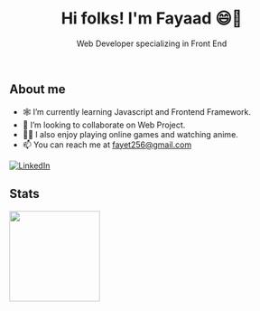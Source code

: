 <div>
  <h1 align="center">Hi folks! I'm Fayaad 😄👋</h1>
  <p align="center">Web Developer specializing in Front End</p>
</div>

<br />

## About me

- 🕸 I’m currently learning Javascript and Frontend Framework.
- 👯 I’m looking to collaborate on Web Project.
- 🏴‍☠️ I also enjoy playing online games and watching anime.
- 📫 You can reach me at fayet256@gmail.com

[![LinkedIn](https://img.shields.io/badge/LinkedIn-0077B5?logo=linkedin&logoColor=white)](https://www.linkedin.com/in/fayaadbsa)
<!--- ![](https://komarev.com/ghpvc/?username=fayaadbsa&color=blue) -->

## Stats

<div>
<!--   <a href="https://github.com/fayaadbsa/github-readme-stats"><img height="160" src="https://github-readme-stats.vercel.app/api?username=fayaadbsa&show_icons=true&include_all_commits=true&theme=react&hide_rank=true&hide=contribs,issues" alt="Fayaad's github stats" /></a> -->
  <a href="https://github.com/fayaadbsa/github-readme-stats"><img height="160" src="https://github-readme-stats.vercel.app/api/top-langs/?username=fayaadbsa&layout=compact&theme=react" /></a>
</div>
